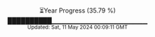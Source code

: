 <p align="center">
⏳Year Progress (35.79 %)<br>
██████████▁▁▁▁▁▁▁▁▁▁▁▁▁▁▁▁▁▁▁▁ <br>
<sub>Updated: Sat, 11 May 2024 00:09:11 GMT</sub>
</p>

